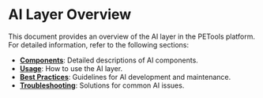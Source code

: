 # AI Layer Overview

This document provides an overview of the AI layer in the PETools platform. For detailed information, refer to the following sections:

- **[Components](./components/ai-components.md)**: Detailed descriptions of AI components.
- **[Usage](./usage/ai-usage.md)**: How to use the AI layer.
- **[Best Practices](./best-practices/ai-best-practices.md)**: Guidelines for AI development and maintenance.
- **[Troubleshooting](./troubleshooting/ai-troubleshooting.md)**: Solutions for common AI issues.

